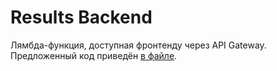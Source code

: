 # Results Backend

Лямбда-функция, доступная фронтенду через API Gateway. Предложенный код приведён [в файле](results.py).
